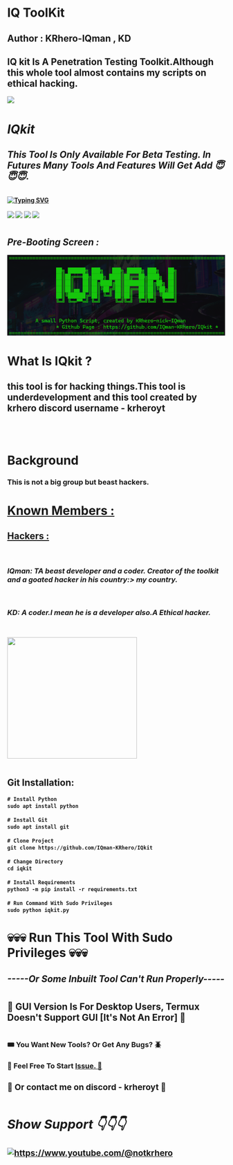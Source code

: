 <h1><b>IQ ToolKit</h1><b>
<h2><b>Author :</b> KRhero-IQman , KD</h2>
<h2>IQ kit Is A Penetration Testing Toolkit.Although this whole tool almost contains my scripts on ethical hacking. </h2>
<img src='https://static.wikia.nocookie.net/villains/images/f/f4/Fsociety.jpg/revision/latest/scale-to-width-down/185?cb=20180102213220'>

#
<h1><b><i> IQkit </i></b></h1>
<h2><i><b> This Tool Is Only Available For Beta Testing. In Futures Many Tools And Features Will Get Add 😇😇😇. </i></b></h2><br>
<a href="https://git.io/typing-svg"><img src="https://readme-typing-svg.demolab.com?font=Fira+Code&pause=1000&color=4DF72C&background=000000&width=435&lines=All+In+One+Pentesting+Toolkit;A+Toolkit+Made+By+Hacker+For+Hackers" alt="Typing SVG" /></a><br></br>
<img src="https://img.shields.io/badge/Python 3.11- red"> <img src="https://img.shields.io/badge/Fsociety-orange"> <img src="https://img.shields.io/badge/Download-Now-green"> <img src="https://img.shields.io/badge/Licence-GPL 3.0-yellowgreen">

#
<h2><b><i>Pre-Booting Screen :</h2></b></i>

![Alt text](screenshots/name.png)
#
#
<h1><b>What Is IQkit ?</h1></b>
<h2>this tool is for hacking things.This tool is underdevelopment and this tool created by krhero discord username - krheroyt </h2><br>
<img src=""><br>

#
<h1><b>Background</b></h1>
<h3>This is not a big group but beast hackers. </h3>

#
<h1><b><u>Known Members :</u></b></h1>
<h2><b><u>Hackers :</h2></b></u><br>
<h3><i><b>IQman:</b> TA beast developer and a coder. Creator of the toolkit and a goated hacker in his country:> my country.</h3></i><br>
<h3><i><b>KD:</b> A coder.I mean he is a developer also.A Ethical hacker.</h3></i></h3></i><br>

<img src='' height='280px' width='300px'><br>


#
<h2><b>Git Installation: </h2></b>

``` 
# Install Python
sudo apt install python

# Install Git 
sudo apt install git

# Clone Project
git clone https://github.com/IQman-KRhero/IQkit

# Change Directory
cd iqkit

# Install Requirements
python3 -m pip install -r requirements.txt

# Run Command With Sudo Privileges
sudo python iqkit.py

```

#
<h1><b>💀💀💀 Run This Tool With Sudo Privileges 💀💀💀</h1></b>
<h2><b><i>-----Or Some Inbuilt Tool Can't Run Properly-----</i></b></h2>

# 
<h2><b>🔴 GUI Version Is For Desktop Users, Termux Doesn't Support GUI [It's Not An Error] 🔴</h2></b>

#
<h3><b>🎟️ You Want New Tools? Or Get Any Bugs? 🪲 </h3></b>
<h3><b>🎫 Feel Free To Start <a href='https://github.com/IQman-KRhero/IQkit/issues'>Issue. 🎫</a>
<h3><b>🎫 Or contact me on discord - krheroyt 🎫</a>

#
<h2><b><i> Show Support 👇👇👇</b></i> </h2>
<a href="https://www.youtube.com/@notkrhero"> <img align="center" src="https://th.bing.com/th/id/OIP.1hX8tUyNC8XTZ8u6BLuGEAHaHa?w=171&h=180&c=7&r=0&o=5&pid=1.7" height="50" width="210" alt="https://www.youtube.com/@notkrhero" /></a><br><br>

